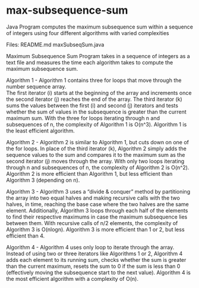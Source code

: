# max-subsequence-sum
Java Program computes the maximum subsequence sum within a sequence of integers using four different algorithms with varied complexities

Files:
README.md
maxSubseqSum.java

Maximum Subsequence Sum Program takes in a sequence of integers as a text file and measures the time each algorithm takes to compute the maximum subsequence sum.

Algorithm 1 - Algorithm 1 contains three for loops that move through the number sequence array.  
The first iterator (i) starts at the beginning of the array and increments once the second iterator (j)
reaches the end of the array.  The third iterator (k) sums the values between the first (i) and second (j)
iterators and tests whether the sum of values in the subsequence is greater than the current maximum sum. 
With the three for loops iterating through n and subsequences of n, the complexity of Algorithm 1 is O(n^3). 
Algorithm 1 is the least efficient algorithm.

Algorithm 2 - Algorithm 2 is similar to Algorithm 1, but cuts down on one of the for loops. 
In place of the third iterator (k), Algorithm 2 simply adds the sequence values to the sum and compares it to 
the maximum sum as the second iterator (j) moves through the array.  With only two loops iterating through n 
and subsequences of n, the complexity of Algorithm 2 is O(n^2). Algorithm 2 is more efficient than Algorithm 1, 
but less efficient than Algorithm 3 (depending on n).

Algorithm 3 - Algorithm 3 uses a “divide & conquer” method by partitioning the array into two equal halves and 
making recursive calls with the two halves, in time, reaching the base case where the two halves are the same element. 
Additionally, Algorithm 3 loops through each half of the elements to find their respective maximums in case the 
maximum subsequence lies between them.  With recursive calls of n/2 elements, the complexity of Algorithm 3 is O(nlogn). 
Algorithm 3 is more efficient than 1 or 2, but less efficient than 4.

Algorithm 4 - Algorithm 4 uses only loop to iterate through the array.  
Instead of using two or three iterators like Algorithms 1 or 2, Algorithm 4 adds each element to its running sum, 
checks whether the sum is greater than the current maximum, 
resets the sum to 0 if the sum is less than 0 (effectively moving the subsequence start to the next value). 
Algorithm 4 is the most efficient algorithm with a complexity of O(n).

